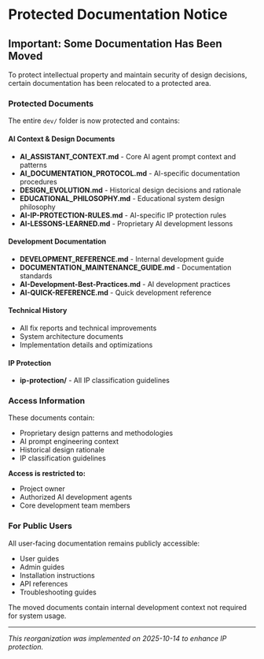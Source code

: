 # Protected Documentation Notice

## Important: Some Documentation Has Been Moved

To protect intellectual property and maintain security of design decisions, certain documentation has been relocated to a protected area.

### Protected Documents

The entire `dev/` folder is now protected and contains:

#### AI Context & Design Documents
- **AI_ASSISTANT_CONTEXT.md** - Core AI agent prompt context and patterns
- **AI_DOCUMENTATION_PROTOCOL.md** - AI-specific documentation procedures  
- **DESIGN_EVOLUTION.md** - Historical design decisions and rationale
- **EDUCATIONAL_PHILOSOPHY.md** - Educational system design philosophy
- **AI-IP-PROTECTION-RULES.md** - AI-specific IP protection rules
- **AI-LESSONS-LEARNED.md** - Proprietary AI development lessons

#### Development Documentation
- **DEVELOPMENT_REFERENCE.md** - Internal development guide
- **DOCUMENTATION_MAINTENANCE_GUIDE.md** - Documentation standards
- **AI-Development-Best-Practices.md** - AI development practices
- **AI-QUICK-REFERENCE.md** - Quick development reference

#### Technical History
- All fix reports and technical improvements
- System architecture documents
- Implementation details and optimizations

#### IP Protection
- **ip-protection/** - All IP classification guidelines

### Access Information

These documents contain:
- Proprietary design patterns and methodologies
- AI prompt engineering context
- Historical design rationale
- IP classification guidelines

**Access is restricted to:**
- Project owner
- Authorized AI development agents
- Core development team members

### For Public Users

All user-facing documentation remains publicly accessible:
- User guides
- Admin guides  
- Installation instructions
- API references
- Troubleshooting guides

The moved documents contain internal development context not required for system usage.

---
*This reorganization was implemented on 2025-10-14 to enhance IP protection.*